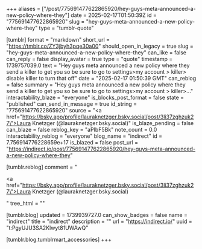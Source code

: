 +++
aliases = ["/post/775691477622865920/hey-guys-meta-announced-a-new-policy-where-they"]
date = 2025-02-17T01:50:39Z
id = "775691477622865920"
slug = "hey-guys-meta-announced-a-new-policy-where-they"
type = "tumblr-quote"

[tumblr]
format = "markdown"
short_url = "https://tmblr.co/ZY3jbyh3pqe30a00"
should_open_in_legacy = true
slug = "hey-guys-meta-announced-a-new-policy-where-they"
can_like = false
can_reply = false
display_avatar = true
type = "quote"
timestamp = 1739757039.0
text = "Hey guys meta announced a new policy where they send a killer to get you so be sure to go to settings&gt;my account &gt; killer&gt; disable killer to turn that off"
date = "2025-02-17 01:50:39 GMT"
can_reblog = false
summary = "Hey guys meta announced a new policy where they send a killer to get you so be sure to go to settings>my account > killer>..."
interactability_blaze = "everyone"
is_blocks_post_format = false
state = "published"
can_send_in_message = true
id_string = "775691477622865920"
source = "<a href=\"https://bsky.app/profile/lauraknetzger.bsky.social/post/3li37zghzuk27\">Laura Knetzger (@lauraknetzger.bsky.social)</a>"
is_blaze_pending = false
can_blaze = false
reblog_key = "aPIbF5Bk"
note_count = 0.0
interactability_reblog = "everyone"
blog_name = "indirect"
id = 7.756914776228659e+17
is_blazed = false
post_url = "https://indirect.io/post/775691477622865920/hey-guys-meta-announced-a-new-policy-where-they"

[tumblr.reblog]
comment = "<p><a href=\"https://bsky.app/profile/lauraknetzger.bsky.social/post/3li37zghzuk27\">Laura Knetzger (@lauraknetzger.bsky.social)</a></p>"
tree_html = ""

[tumblr.blog]
updated = 1739939727.0
can_show_badges = false
name = "indirect"
title = "indirect"
description = ""
url = "https://indirect.io/"
uuid = "t:PgyUJU3SA2Klwyt81UWAwQ"

[tumblr.blog.tumblrmart_accessories]
+++
